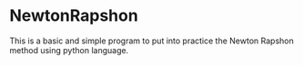 # NewtonRapshon
This is a basic and simple program to put into practice the Newton Rapshon method using python language.
